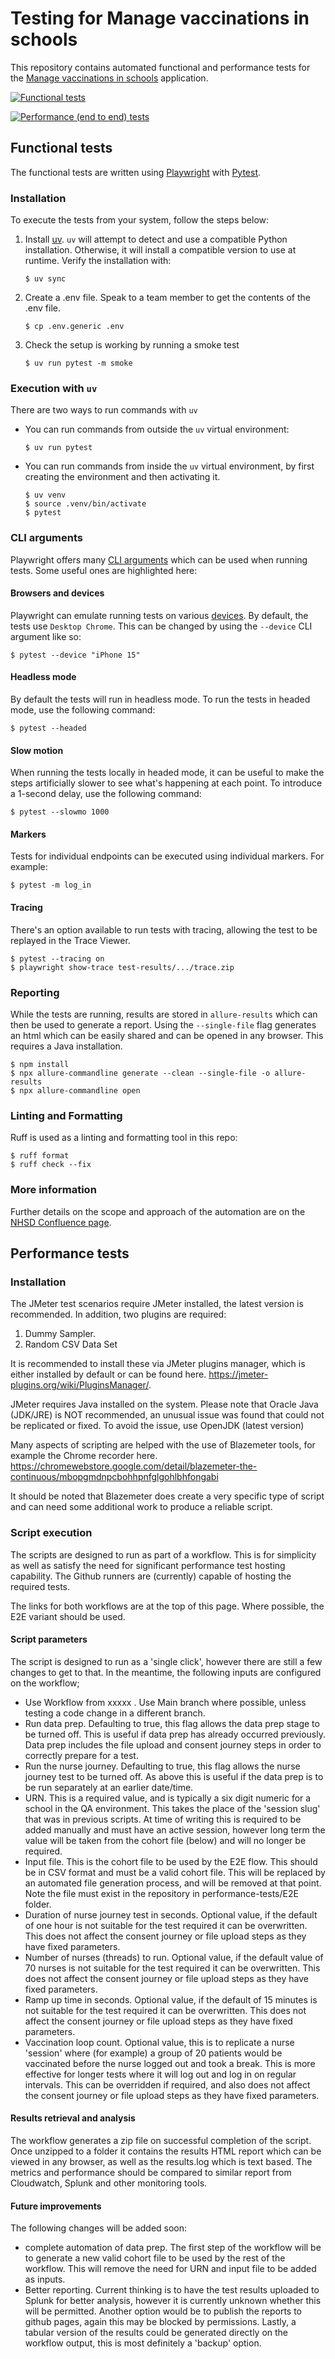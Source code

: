 # Testing for Manage vaccinations in schools

This repository contains automated functional and performance tests for the [Manage vaccinations in schools][mavis] application.

[mavis]: https://github.com/nhsuk/manage-vaccinations-in-schools/

[![Functional tests](https://github.com/NHSDigital/manage-vaccinations-in-schools-testing/actions/workflows/functional_selected_device.yaml/badge.svg?branch=main)](https://github.com/NHSDigital/manage-vaccinations-in-schools-testing/actions/workflows/functional_selected_device.yaml?branch=main)

[![Performance (end to end) tests](https://github.com/NHSDigital/manage-vaccinations-in-schools-testing/actions/workflows/performance-e2e.yaml/badge.svg)](https://github.com/NHSDigital/manage-vaccinations-in-schools-testing/actions/workflows/performance-e2e.yaml)

## Functional tests

The functional tests are written using [Playwright] with [Pytest].

[Playwright]: https://playwright.dev/python/
[Pytest]: https://docs.pytest.org/en/stable/

### Installation

To execute the tests from your system, follow the steps below:

1. Install [uv](https://docs.astral.sh/uv/getting-started/installation/#installation-methods). `uv` will attempt to detect and use a compatible Python installation. Otherwise, it will install a compatible version to use at runtime. Verify the installation with:

   ```shell
   $ uv sync
   ```

1. Create a .env file. Speak to a team member to get the contents of the .env file.

   ```shell
   $ cp .env.generic .env
   ```

1. Check the setup is working by running a smoke test

   ```shell
   $ uv run pytest -m smoke
   ```

### Execution with `uv`

There are two ways to run commands with `uv`

* You can run commands from outside the `uv` virtual environment:

    ```shell
    $ uv run pytest
    ```

* You can run commands from inside the `uv` virtual environment, by first creating the environment and then activating it.

    ```shell
    $ uv venv
    $ source .venv/bin/activate
    $ pytest
    ```

### CLI arguments

Playwright offers many [CLI arguments] which can be used when running tests. Some useful ones are highlighted here:

[CLI arguments]: https://playwright.dev/python/docs/test-runners#cli-arguments

#### Browsers and devices

Playwright can emulate running tests on various [devices]. By default, the tests use `Desktop Chrome`. This can be changed by using the `--device` CLI argument like so:

```shell
$ pytest --device "iPhone 15"
```

[devices]: https://github.com/microsoft/playwright/blob/main/packages/playwright-core/src/server/deviceDescriptorsSource.json

#### Headless mode

By default the tests will run in headless mode. To
run the tests in headed mode, use the following command:

```shell
$ pytest --headed
```

#### Slow motion

When running the tests locally in headed mode, it can be useful to make the
steps artificially slower to see what's happening at each point. To introduce
a 1-second delay, use the following command:

```shell
$ pytest --slowmo 1000
```

#### Markers

Tests for individual endpoints can be executed using individual markers. For example:

```shell
$ pytest -m log_in
```

#### Tracing

There's an option available to run tests with tracing, allowing the test to be
replayed in the Trace Viewer.

```shell
$ pytest --tracing on
$ playwright show-trace test-results/.../trace.zip
```

### Reporting

While the tests are running, results are stored in `allure-results` which can
then be used to generate a report. Using the `--single-file` flag generates an html which can be easily shared and can be opened in any browser. This requires a Java installation.

```shell
$ npm install
$ npx allure-commandline generate --clean --single-file -o allure-results
$ npx allure-commandline open
```

### Linting and Formatting

Ruff is used as a linting and formatting tool in this repo:

```shell
$ ruff format
$ ruff check --fix
```

### More information

Further details on the scope and approach of the automation are on the [NHSD Confluence page](https://nhsd-confluence.digital.nhs.uk/pages/viewpage.action?spaceKey=Vacc&title=Mavis+Test+Automation).


## Performance tests

### Installation

The JMeter test scenarios require JMeter installed, the latest version is recommended. In addition, two plugins are required:

1. Dummy Sampler.
2. Random CSV Data Set

It is recommended to install these via JMeter plugins manager, which is either installed by default or can be found here. https://jmeter-plugins.org/wiki/PluginsManager/.

JMeter requires Java installed on the system. Please note that Oracle Java (JDK/JRE) is NOT recommended, an unusual issue was found that could not be replicated or fixed. To avoid the issue, use OpenJDK (latest version)

Many aspects of scripting are helped with the use of Blazemeter tools, for example the Chrome recorder here. https://chromewebstore.google.com/detail/blazemeter-the-continuous/mbopgmdnpcbohhpnfglgohlbhfongabi

It should be noted that Blazemeter does create a very specific type of script and can need some additional work to produce a reliable script.

### Script execution

The scripts are designed to run as part of a workflow. This is for simplicity as well as satisfy the need for significant performance test hosting capability. The Github runners are (currently) capable of hosting the required tests.

The links for both workflows are at the top of this page. Where possible, the E2E variant should be used.

#### Script parameters

The script is designed to run as a 'single click', however there are still a few changes to get to that. In the meantime, the following inputs are configured on the workflow;

- Use Workflow from xxxxx . Use Main branch where possible, unless testing a code change in a different branch.
- Run data prep. Defaulting to true, this flag allows the data prep stage to be turned off. This is useful if data prep has already occurred previously. Data prep includes the file upload and consent journey steps in order to correctly prepare for a test.
- Run the nurse journey. Defaulting to true, this flag allows the nurse journey test to be turned off. As above this is useful if the data prep is to be run separately at an earlier date/time.
- URN. This is a required value, and is typically a six digit numeric for a school in the QA environment. This takes the place of the 'session slug' that was in previous scripts. At time of writing this is required to be added manually and must have an active session, however long term the value will be taken from the cohort file (below) and will no longer be required.
- Input file. This is the cohort file to be used by the E2E flow. This should be in CSV format and must be a valid cohort file. This will be replaced by an automated file generation process, and will be removed at that point. Note the file must exist in the repository in performance-tests/E2E folder.
- Duration of nurse journey test in seconds. Optional value, if the default of one hour is not suitable for the test required it can be overwritten. This does not affect the consent journey or file upload steps as they have fixed parameters.
- Number of nurses (threads) to run. Optional value, if the default value of 70 nurses is not suitable for the test required it can be overwritten. This does not affect the consent journey or file upload steps as they have fixed parameters.
- Ramp up time in seconds. Optional value, if the default of 15 minutes is not suitable for the test required it can be overwritten. This does not affect the consent journey or file upload steps as they have fixed parameters.
- Vaccination loop count. Optional value, this is to replicate a nurse 'session' where (for example) a group of 20 patients would be vaccinated before the nurse logged out and took a break. This is more effective for longer tests where it will log out and log in on regular intervals. This can be overridden if required, and also does not affect the consent journey or file upload steps as they have fixed parameters.

#### Results retrieval and analysis

The workflow generates a zip file on successful completion of the script. Once unzipped to a folder it contains the results HTML report which can be viewed in any browser, as well as the results.log which is text based. The metrics and performance should be compared to similar report from Cloudwatch, Splunk and other monitoring tools.

#### Future improvements

The following changes will be added soon:

- complete automation of data prep. The first step of the workflow will be to generate a new valid cohort file to be used by the rest of the workflow. This will remove the need for URN and input file to be added as inputs.
- Better reporting. Current thinking is to have the test results uploaded to Splunk for better analysis, however it is currently unknown whether this will be permitted. Another option would be to publish the reports to github pages, again this may be blocked by permissions. Lastly, a tabular version of the results could be generated directly on the workflow output, this is most definitely a 'backup' option.
